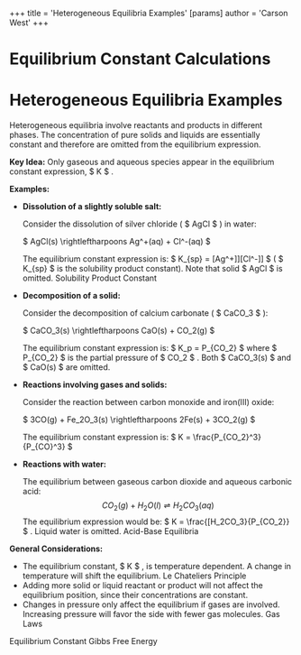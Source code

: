 +++
 title = 'Heterogeneous Equilibria Examples'
[params]
	author = 'Carson West'
+++
# Equilibrium Constant Calculations
# Heterogeneous Equilibria Examples

Heterogeneous equilibria involve reactants and products in different phases.  The concentration of pure solids and liquids are essentially constant and therefore are omitted from the equilibrium expression.

**Key Idea:** Only gaseous and aqueous species appear in the equilibrium constant expression,  $ K $ .

**Examples:**

* **Dissolution of a slightly soluble salt:**

   Consider the dissolution of silver chloride ( $ AgCl $ ) in water:

    $ AgCl(s) \rightleftharpoons Ag^+(aq) + Cl^-(aq) $ 

   The equilibrium constant expression is:   $ K_{sp} = [Ag^+]][Cl^-]] $   ( $ K_{sp} $  is the solubility product constant).  Note that solid  $ AgCl $  is omitted. Solubility Product Constant

* **Decomposition of a solid:**

   Consider the decomposition of calcium carbonate ( $ CaCO_3 $ ):

    $ CaCO_3(s) \rightleftharpoons CaO(s) + CO_2(g) $ 

   The equilibrium constant expression is:  $ K_p = P_{CO_2} $  where  $ P_{CO_2} $  is the partial pressure of  $ CO_2 $ .  Both  $ CaCO_3(s) $  and  $ CaO(s) $  are omitted.

* **Reactions involving gases and solids:**

   Consider the reaction between carbon monoxide and iron(III) oxide:

    $ 3CO(g) + Fe_2O_3(s) \rightleftharpoons 2Fe(s) + 3CO_2(g) $ 

   The equilibrium constant expression is:  $ K = \frac{P_{CO_2}^3}{P_{CO}^3} $ 


* **Reactions with water:**

    The equilibrium between gaseous carbon dioxide and aqueous carbonic acid:
     $$ CO_2(g) + H_2O(l) \rightleftharpoons H_2CO_3(aq) $$      The equilibrium expression would be:   $ K = \frac{[H_2CO_3}{P_{CO_2}} $ .  Liquid water is omitted. Acid-Base Equilibria


**General Considerations:**

*  The equilibrium constant,  $ K $ , is temperature dependent.  A change in temperature will shift the equilibrium. Le Chateliers Principle
*  Adding more solid or liquid reactant or product will not affect the equilibrium position, since their concentrations are constant.
*  Changes in pressure only affect the equilibrium if gases are involved.  Increasing pressure will favor the side with fewer gas molecules. Gas Laws


Equilibrium Constant
Gibbs Free Energy
